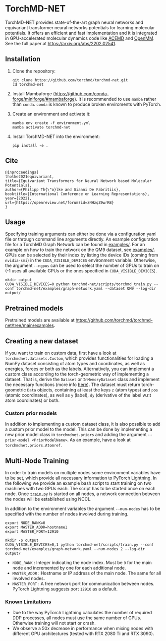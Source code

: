 # TorchMD-NET

TorchMD-NET provides state-of-the-art graph neural networks and equivariant transformer neural networks potentials for learning molecular potentials. It offers an efficient and fast implementation and it is integrated in GPU-accelerated molecular dynamics code like [ACEMD](https://www.acellera.com/products/molecular-dynamics-software-gpu-acemd/) and [OpenMM](https://www.openmm.org). See the full paper at https://arxiv.org/abs/2202.02541.

## Installation

1. Clone the repository:
    ```
    git clone https://github.com/torchmd/torchmd-net.git
    cd torchmd-net
    ```

2. Install Mambaforge (https://github.com/conda-forge/miniforge/#mambaforge). It is recommended to use `mamba` rather than `conda`. `conda` is known to produce broken enviroments with PyTorch.

3. Create an environment and activate it:
    ```
    mamba env create -f environment.yml
    mamba activate torchmd-net
    ```

4. Install TorchMD-NET into the environment:
    ```
    pip install -e .
    ```

## Cite
```
@inproceedings{
tholke2021equivariant,
title={Equivariant Transformers for Neural Network based Molecular Potentials},
author={Philipp Th{\"o}lke and Gianni De Fabritiis},
booktitle={International Conference on Learning Representations},
year={2022},
url={https://openreview.net/forum?id=zNHzqZ9wrRB}
}
```


## Usage
Specifying training arguments can either be done via a configuration yaml file or through command line arguments directly. An example configuration file for a TorchMD Graph Network can be found in [examples/](https://github.com/compsciencelab/torchmd-net/blob/main/examples). For an example on how to train the network on the QM9 dataset, see [examples/](https://github.com/compsciencelab/torchmd-net/blob/main/examples). GPUs can be selected by their index by listing the device IDs (coming from `nvidia-smi`) in the `CUDA_VISIBLE_DEVICES` environment variable. Otherwise, the argument `--ngpus` can be used to select the number of GPUs to train on (-1 uses all available GPUs or the ones specified in `CUDA_VISIBLE_DEVICES`).
```
mkdir output
CUDA_VISIBLE_DEVICES=0 python torchmd-net/scripts/torchmd_train.py --conf torchmd-net/examples/graph-network.yaml --dataset QM9 --log-dir output/
```

## Pretrained models
Pretrained models are available at https://github.com/torchmd/torchmd-net/tree/main/examples.

## Creating a new dataset
If you want to train on custom data, first have a look at `torchmdnet.datasets.Custom`, which provides functionalities for 
loading a NumPy dataset consisting of atom types and coordinates, as well as energies, forces or both as the labels.
Alternatively, you can implement a custom class according to the torch-geometric way of implementing a dataset. That is, 
derive the `Dataset` or `InMemoryDataset` class and implement the necessary functions (more info [here](https://pytorch-geometric.readthedocs.io/en/latest/notes/create_dataset.html#creating-your-own-datasets)). The dataset must return torch-geometric `Data` 
objects, containing at least the keys `z` (atom types) and `pos` (atomic coordinates), as well as `y` (label), `dy` (derivative of the label w.r.t atom coordinates) or both.

### Custom prior models
In addition to implementing a custom dataset class, it is also possible to add a custom prior model to the model. This can be
done by implementing a new prior model class in `torchmdnet.priors` and adding the argument `--prior-model <PriorModelName>`.
As an example, have a look at `torchmdnet.priors.Atomref`.

## Multi-Node Training

In order to train models on multiple nodes some environment variables have to be set, which provide all necessary information to PyTorch Lightning. In the following we provide an example bash script to start training on two machines with two GPUs each. The script has to be started once on each node. Once [`train.py`](https://github.com/compsciencelab/torchmd-net/blob/main/scripts/train.py) is started on all nodes, a network connection between the nodes will be established using NCCL.

In addition to the environment variables the argument `--num-nodes` has to be specified with the number of nodes involved during training.

```
export NODE_RANK=0
export MASTER_ADDR=hostname1
export MASTER_PORT=12910

mkdir -p output
CUDA_VISIBLE_DEVICES=0,1 python torchmd-net/scripts/train.py --conf torchmd-net/examples/graph-network.yaml --num-nodes 2 --log-dir output/
```

- `NODE_RANK` : Integer indicating the node index. Must be `0` for the main node and incremented by one for each additional node.
- `MASTER_ADDR` : Hostname or IP address of the main node. The same for all involved nodes.
- `MASTER_PORT` : A free network port for communication between nodes. PyTorch Lightning suggests port `12910` as a default.

### Known Limitations
- Due to the way PyTorch Lightning calculates the number of required DDP processes, all nodes must use the same number of GPUs. Otherwise training will not start or crash.
- We observe a 50x decrease in performance when mixing nodes with different GPU architectures (tested with RTX 2080 Ti and RTX 3090).
